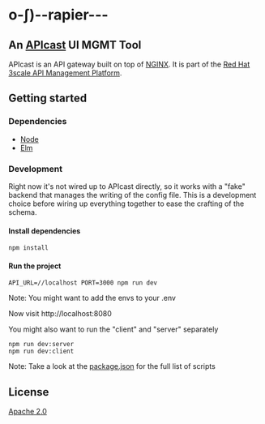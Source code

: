 # o-∫)--rapier---

## An [APIcast](https://github.com/3scale/apicast) UI MGMT Tool
APIcast is an API gateway built on top of [NGINX](https://www.nginx.com/). It is
part of the [Red Hat 3scale API Management
Platform](https://www.redhat.com/en/technologies/jboss-middleware/3scale).


## Getting started

### Dependencies
* [Node](https://nodejs.org/en/download/)
* [Elm](https://guide.elm-lang.org/install.html)

### Development
Right now it's not wired up to APIcast directly, so it works with a
"fake" backend that manages the writing of the config file.
This is a development choice before wiring up everything together to ease
the crafting of the schema.

#### Install dependencies
```shell
npm install
```

#### Run the project
```shell
API_URL=//localhost PORT=3000 npm run dev
```
Note: You might want to add the envs to your .env

Now visit http://localhost:8080

You might also want to run the "client" and "server" separately

```shell
npm run dev:server
npm run dev:client
```
Note: Take a look at the [package.json](/package.json) for the full
list of scripts

## License
[Apache 2.0](LICENSE)
